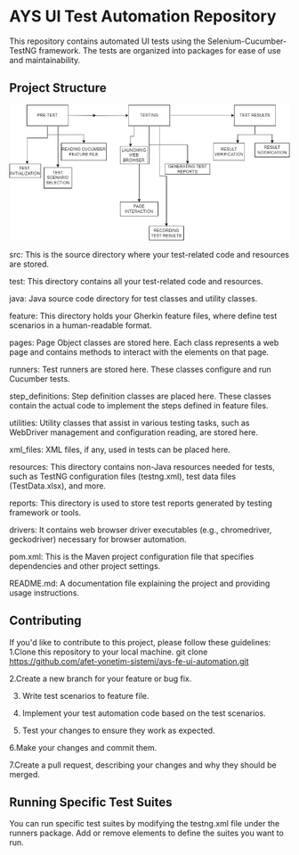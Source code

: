 # AYS UI Test Automation Repository

This repository contains automated UI tests using the Selenium-Cucumber-TestNG framework. The tests are organized into packages for ease of use and maintainability.

## Project Structure

![Framework Flowchart](https://github.com/afet-yonetim-sistemi/ays-fe-ui-automation/blob/main/AYOS_FLOWCHART.jpg?raw=true)


src: This is the source directory where your test-related code and resources are stored.

test: This directory contains all your test-related code and resources.

java: Java source code directory for test classes and utility classes.

feature: This directory holds your Gherkin feature files, where define test scenarios in a human-readable format.

pages: Page Object classes are stored here. Each class represents a web page and contains methods to interact with the elements on that page.

runners: Test runners are stored here. These classes configure and run Cucumber tests.

step_definitions: Step definition classes are placed here. These classes contain the actual code to implement the steps defined in feature files.

utilities: Utility classes that assist in various testing tasks, such as WebDriver management and configuration reading, are stored here.

xml_files: XML files, if any, used in tests can be placed here.

resources: This directory contains non-Java resources needed for tests, such as TestNG configuration files (testng.xml), test data files (TestData.xlsx), and more.

reports: This directory is used to store test reports generated by testing framework or tools.

drivers: It contains web browser driver executables (e.g., chromedriver, geckodriver) necessary for browser automation.

pom.xml: This is the Maven project configuration file that specifies dependencies and other project settings.

README.md: A documentation file explaining the project and providing usage instructions.


## Contributing

If you'd like to contribute to this project, please follow these guidelines:
1.Clone this repository to your local machine.
git clone https://github.com/afet-yonetim-sistemi/ays-fe-ui-automation.git

2.Create a new branch for your feature or bug fix.

3. Write test scenarios to feature file.

4. Implement your test automation code based on the test scenarios.

5. Test your changes to ensure they work as expected.

6.Make your changes and commit them.

7.Create a pull request, describing your changes and why they should be merged.

## Running Specific Test Suites

You can run specific test suites by modifying the testng.xml file under the runners package. Add or remove <suite> elements to define the suites you want to run.





